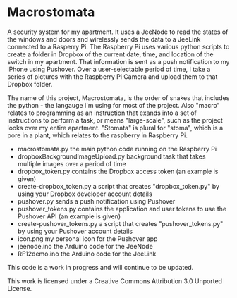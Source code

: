 Macrostomata
============

A security system for my apartment. It uses a JeeNode to read the states of the windows and doors and wirelessly sends the data to a JeeLink connected to a Rasperry Pi. The Raspberry Pi uses various python scripts to create a folder in Dropbox of the current date, time, and location of the switch in my apartment. That information is sent as a push notification to my iPhone using Pushover. Over a user-selectable period of time, I take a series of pictures with the Raspberry Pi Camera and upload them to that Dropbox folder.

The name of this project, Macrostomata, is the order of snakes that includes the python - the langauge I'm using for most of the project. Also "macro" relates to programming as an instruction that exands into a set of instructions to perform a task, or means "large-scale", such as the project looks over my entire apartment. "Stomata" is plural for "stoma", which is a pore in a plant, which relates to the raspberry in Raspberry Pi.

* macrostomata.py the main python code running on the Raspberry Pi
* dropboxBackgroundImageUpload.py background task that takes multiple images over a period of time
* dropbox_token.py contains the Dropbox access token (an example is given)
* create-dropbox_token.py a script that creates "dropbox_token.py" by using your Dropbox developer account details
* pushover.py sends a push notification using Pushover
* pushover_tokens.py  contains the application and user tokens to use the Pushover API (an example is given)
* create-pushover_tokens.py a script that creates "pushover_tokens.py" by using your Pushover account details
* icon.png my personal icon for the Pushover app
* jeenode.ino the Arduino code for the JeeNode
* RF12demo.ino the Arduino code for the JeeLink

This code is a work in progress and will continue to be updated.

This work is licensed under a Creative Commons Attribution 3.0 Unported License.